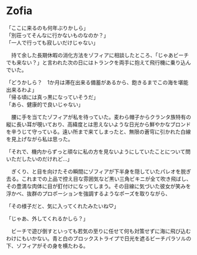 # Zofia
「ここに来るのも何年ぶりかしら」<br>
「別荘ってそんなに行かないものなのか？」<br>
「一人で行っても寂しいだけじゃない」<br>

　持て余した長期休暇の消化方法をゾフィアに相談したところ、「じゃあビーチでも来ない？」と言われた次の日にはトランクを両手に抱えて飛行機に乗り込んでいた。

「どうかしら？　1か月は滞在出来る備蓄があるから、飽きるまでこの海を堪能出来るわよ」<br>
「帰る頃には真っ黒になっていそうだ」<br>
「あら、健康的で良いじゃない」

　腰に手を当てたゾフィアが私を待っていた。麦わら帽子からクランタ族特有の縦に長い耳が覗いており、高緯度とは思えないような日光から鮮やかなブロンドを辛うじて守っている。遠い所まで来てしまったと、無限の蒼穹に引かれた白線を見上げながら私は思った。

「それで、機内からずっと頑なに私の方を見ないようにしていたことについて問いただしたいのだけれど…」

　ぎくり、と目を向けたその瞬間にゾフィアが下半身を隠していたパレオを脱ぎ去る。これまでの上品で控え目な雰囲気など黒い三角ビキニが全て吹き飛ばし、その豊満な肉体に目が釘付けになってしまう。その目線に気づいた彼女が笑みを浮かべ、抜群のプロポーションを強調するようなポーズを取りながら、

「その様子だと、気に入ってくれたみたいね♡」



「じゃあ、外してくれるかしら？」

 　ビーチで遊び倒すといっても若気の至りに任せて何も対策せずに海に飛び込むわけにもいかない。青と白のブロックストライプで日光を遮るビーチパラソルの下、ゾフィアがその身を横たわる。
　